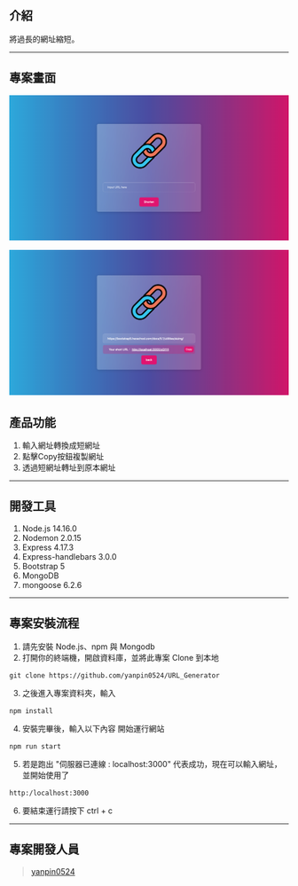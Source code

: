 ## 介紹
將過長的網址縮短。

---

## 專案畫面

![image](https://github.com/yanpin0524/URL_Generator/blob/master/image/短網址產生器001.png)

![image](https://github.com/yanpin0524/URL_Generator/blob/master/image/短網址產生器002.png)

## 產品功能

1. 輸入網址轉換成短網址
2. 點擊Copy按鈕複製網址
3. 透過短網址轉址到原本網址
---
## 開發工具

1. Node.js 14.16.0
2. Nodemon 2.0.15
3. Express 4.17.3
4. Express-handlebars 3.0.0
5. Bootstrap 5
6. MongoDB
7. mongoose 6.2.6
---
## 專案安裝流程

1. 請先安裝 Node.js、npm 與 Mongodb
2. 打開你的終端機，開啟資料庫，並將此專案 Clone 到本地
```
git clone https://github.com/yanpin0524/URL_Generator
```
3. 之後進入專案資料夾，輸入
```
npm install
```
4. 安裝完畢後，輸入以下內容 開始運行網站
```
npm run start
```
5. 若是跑出 "伺服器已連線 : localhost:3000" 代表成功，現在可以輸入網址，並開始使用了
```
http:/localhost:3000
```
6. 要結束運行請按下 ctrl + c
---
## 專案開發人員
> [yanpin0524](https://github.com/yanpin0524)
